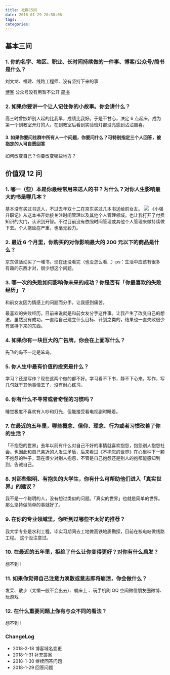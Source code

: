 ```yaml
---
title: 社群15问
date: 2018-01-29 20:58:08
tags:
categories:
---
```


## 基本三问

### 1. 你的名字、地区、职业、长时间持续做的一件事、博客/公众号/简书 是什么？

刘文龙、福建、线路工程师、没有坚持下来的事
<!--more-->
[博客](http://blog.syaoran.me/)
公众号没有用暂不公开
[简书](https://www.jianshu.com/u/f147b6fa559d)

### 2. 如果你要讲一个让人记住你的小故事。你会讲什么？

高三时曾嫉妒别人起的比我早，成绩比我好。于是不甘心，决定 6 点起床，成为第一个到教室开灯的人，在到教室后看到实验班灯都没亮感到沾沾自喜。

#### 3. 如果你要问社群中所有人一个问题，你要问什么？可特别指定三个人回答，被指定的人可自愿回答

如何改变自己？你要改变哪些地方？

## 价值观 12 问

### 1. 哪一（些）本是你最经常用来送人的书？为什么？对你人生影响最大的书是哪几本？

基本没有买过书送人，不过去年双十二在京东买过几本书送给前女友。
![](https://blgo-1258469251.image.myqcloud.com/20180129091721420.png?imageMogr2/strip)
《小强升职记》从这本书开始接关注时间管理以及其他个人管理领域，也让我打开了付费知识的大门，认识到开智。不过目前没有依照时间管理或其他个人管理来做持续做下去。个人拖延症严重，也毫无毅力。

### 2. 最近 6 个月里，你购买的对你影响最大的 200 元以下的商品是什么？

京东做活动买了一堆书，现在还没看完（也没怎么看...）ps：生活中应该有很多有趣的东西才对，很少想这个问题。

### 3. 哪一次的失败如何影响你未来的成功？你是否有「你最喜欢的失败经历」？

和前女友因为情感上的问题而分手，让我感到痛苦。

最喜欢的失败经历，目前来说就是和前女友分手这件事。让我产生了改变自己的想法，虽然没有成功，一直给自己建立什么目标、计划之类的，结果也一直失败很少有坚持下来的东西。

### 4. 如果你有一块巨大的广告牌，你会在上面写什么？

先飞的鸟不一定是笨鸟。

### 5. 你人生中最有价值的投资是什么？

学习？还是写作？现在这两个做的都不好。学习看不下书，静不下心来。写作，写几句就干其他事情去了，没有耐心练习。

### 6.  你有什么不寻常或者奇怪的习惯吗？

睡觉极度不喜欢有人吵和灯光，但能接受看电视剧时睡着。

### 7. 在最近的五年里，哪些概念、信仰、理念、行为或者习惯改善了你的生活？

「不抱怨的世界」去年以前有什么对自己不好的事情就喜欢抱怨，抱怨别人抱怨社会。也因此和自己亲近的人发生矛盾，后来看过《不抱怨的世界》在心里种下一颗不抱怨的种子，现在很少对别人抱怨，不管是自己抱怨还是别人的抱都能感知到到，告诫自己。

### 8. 对那些聪明、有抱负的大学生，你有什么可帮助他们进入「真实世界」的建议？

我不是一个聪明的人，没有想过类似的问题。「真实的世界」也就是简单的世界。那么坚持做简单的事就好了。

### 9. 在你的专业领域里，你听到过哪些不太好的推荐？

我大学专业是水利工程，毕实习期间去工地做高铁地质勘探，目前在核电站做线路工程。
这个没注意过。

### 10. 在最近的五年里，拒绝了什么让你变得更好？对你有什么启发？

想不到！

### 11. 如果你觉得自己注意力涣散或意志即将崩溃，你会做什么？

发呆、散步（太懒一般不会出去）、躺床上 、玩手机刷 QQ 空间微信朋友圈微博、玩游戏

### 12. 在什么重要问题上你有与众不同的看法？

想不到！

### ChangeLog

- 2018-2-18 博客域名变更
- 2018-1-31 补充答案
- 2018-1-30 继续回答问题
- 2018-1-29 回答问题
